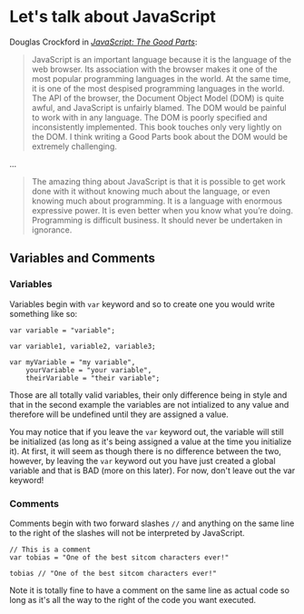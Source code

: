 Let's talk about JavaScript
===========================

Douglas Crockford in [*JavaScript: The Good Parts*](http://shop.oreilly.com/product/9780596517748.do):

> JavaScript is an important language because it is the language of the web browser. Its association with the browser makes it one of the
> most popular programming languages in the world. At the same time, it is one of the most despised programming languages in the world. The API
> of the browser, the Document Object Model (DOM) is quite awful, and JavaScript is unfairly blamed. The DOM would be painful to work with in
> any language. The DOM is poorly specified and inconsistently implemented. This book touches only very lightly on the DOM. I think writing a
> Good Parts book about the DOM would be extremely challenging.

...

> The amazing thing about JavaScript is that it is possible to get work done with it without knowing much about the language, or
> even knowing much about programming. It is a language with enormous expressive power. It is even better when you know what you’re
> doing. Programming is difficult business. It should never be undertaken in ignorance.


Variables and Comments
----------------------

### Variables

Variables begin with `var` keyword and so to create one you would write something like so:

    var variable = "variable";

    var variable1, variable2, variable3;

    var myVariable = "my variable",
        yourVariable = "your variable",
        theirVariable = "their variable";

Those are all totally valid variables, their only difference being in style and that in the second example the variables are not intialized to
any value and therefore will be undefined until they are assigned a value.

You may notice that if you leave the `var` keyword out, the variable will still be initialized (as long as it's being assigned a value at the
time you initialize it). At first, it will seem as though there is no difference between the two, however, by leaving the `var` keyword out you have just created a global variable and that is BAD (more on this later). For now, don't leave out the var keyword!



### Comments

Comments begin with two forward slashes `//` and anything on the same line to the right of the slashes will not be interpreted by JavaScript.

    // This is a comment
    var tobias = "One of the best sitcom characters ever!"

    tobias // "One of the best sitcom characters ever!"

Note it is totally fine to have a comment on the same line as actual code so long as it's all the way to the right of the code you want executed.
